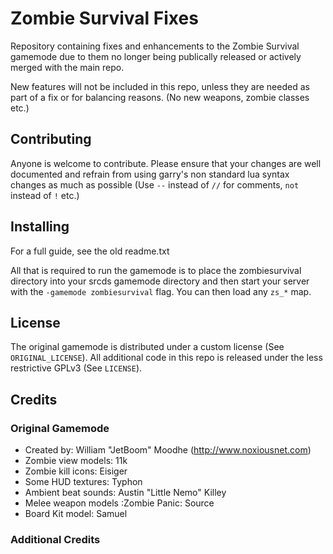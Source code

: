 # Zombie Survival Fixes

Repository containing fixes and enhancements to the Zombie Survival gamemode due to them no longer being publically released or actively merged with the main repo.

New features will not be included in this repo, unless they are needed as part of a fix or for balancing reasons. (No new weapons, zombie classes etc.)

## Contributing

Anyone is welcome to contribute. Please ensure that your changes are well documented and refrain from using garry's non standard lua syntax changes as much as possible (Use ``--`` instead of ``//`` for comments, ``not`` instead of ``!`` etc.)

## Installing

For a full guide, see the old readme.txt

All that is required to run the gamemode is to place the zombiesurvival directory into your srcds gamemode directory and then start your server with the ``-gamemode zombiesurvival`` flag.
You can then load any ``zs_*`` map.

## License

The original gamemode is distributed under a custom license (See ``ORIGINAL_LICENSE``). All additional code in this repo is released under the less restrictive GPLv3 (See ``LICENSE``).


## Credits

### Original Gamemode

* Created by: William "JetBoom" Moodhe (http://www.noxiousnet.com)
* Zombie view models: 11k
* Zombie kill icons: Eisiger
* Some HUD textures: Typhon
* Ambient beat sounds: Austin "Little Nemo" Killey
* Melee weapon models :Zombie Panic: Source 
* Board Kit model: Samuel

### Additional Credits

